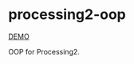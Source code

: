 processing2-oop
===============

[DEMO](http://www.funnythingz.com/processing2-oop/)

OOP for Processing2.
